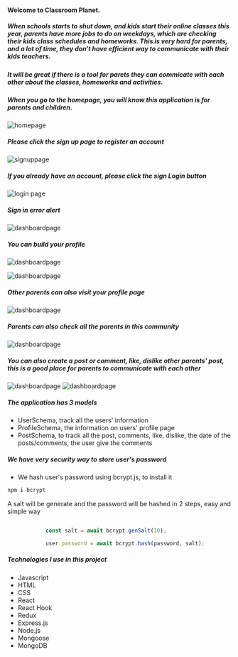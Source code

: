 #### Welcome to Classroom Planet.

##### When schools starts to shut down, and kids start their online classes this year, parents have more jobs to do on weekdays, which are checking their kids class schedules and homeworks. This is very hard for parents, and a lot of time, they don't have efficient way to communicate with their kids teachers. 

##### It will be great if there is a tool for parets they can commicate with each other about the classes, homeworks and activities. 

##### When you go to the homepage, you will know this application is for parents and children.

![homepage](./client/src/img/landingpage.png)

##### Please click the sign up page to register an account

![signuppage](./client/src/img/signuppage.png)

##### If you already have an account, please click the sign Login button

![login page](./client/src/img/signinpage.png)

##### Sign in error alert

![dashboardpage](./client/src/img/signinerror.png)

##### You can build your profile
![dashboardpage](./client/src/img/dashboard.png)

![dashboardpage](./client/src/img/dashboard2.png)

##### Other parents can also visit your profile page
![dashboardpage](./client/src/img/aboutpage.png)

##### Parents can also check all the parents in this community
![dashboardpage](./client/src/img/parentspage.png)

##### You can also create a post or comment, like, dislike other parents' post, this is a good place for parents to communicate with each other
![dashboardpage](./client/src/img/commentpage2.png)
![dashboardpage](./client/src/img/commentpage.png)

##### The application has 3 models
- UserSchema, track all the users' information
- ProfileSchema, the information on users' profile page
- PostSchema, to track all the post, comments, like, dislike, the date of the posts/comments, the user give the comments



##### We have very security way to store user's password
- We hash user's password using bcrypt.js, to install it
``` javascript
npm i bcrypt
```
A salt will be generate and the password will be hashed in 2 steps, easy and simple way
``` javascript

            const salt = await bcrypt.genSalt(10);

            user.password = await bcrypt.hash(password, salt);
```


##### Technologies I use in this project
- Javascript
- HTML
- CSS
- React
- React Hook
- Redux
- Express.js
- Node.js
- Mongoose
- MongoDB




